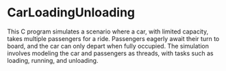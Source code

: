 # CarLoadingUnloading
 This C program simulates a scenario where a car, with limited capacity, takes multiple passengers for a ride. Passengers eagerly await their turn to board, and the car can only depart when fully occupied. The simulation involves modeling the car and passengers as threads, with tasks such as loading, running, and unloading.
